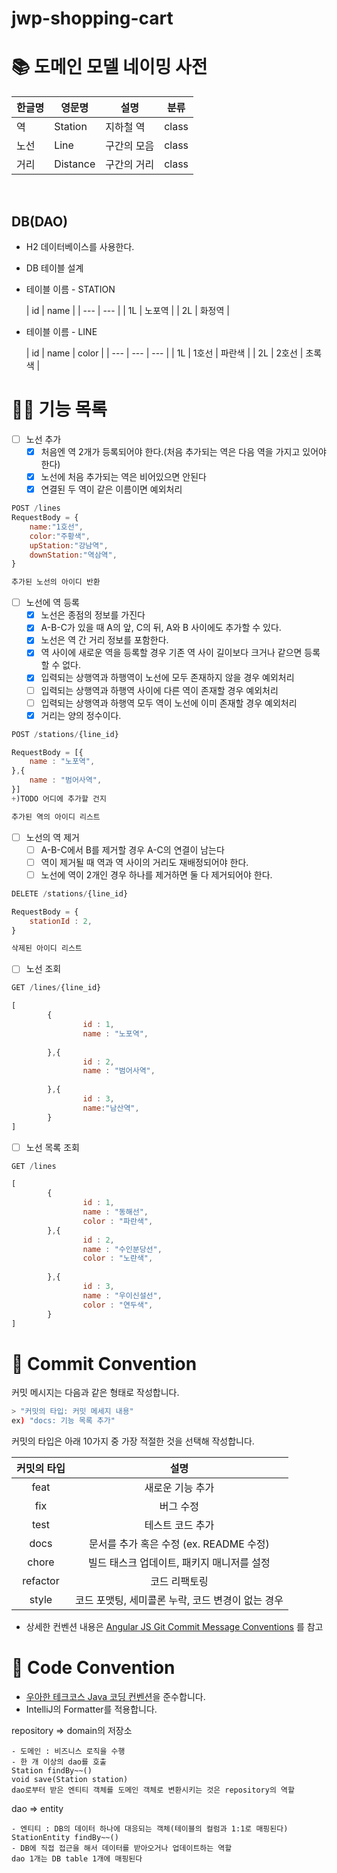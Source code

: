 # jwp-shopping-cart

# 📚 도메인 모델 네이밍 사전

| 한글명 | 영문명      | 설명     | 분류    |
|-----|----------|--------|-------|
| 역   | Station  | 지하철 역  | class |
| 노선  | Line     | 구간의 모음 | class |
| 거리  | Distance | 구간의 거리 | class |

<br>

## DB(DAO)

- H2 데이터베이스를 사용한다.
- DB 테이블 설계
- 테이블 이름 - STATION

  | id | name |
        | --- | --- |
  | 1L | 노포역 |
  | 2L | 화정역 |

- 테이블 이름 - LINE

  | id | name | color |
        | --- | --- | --- |
  | 1L | 1호선 | 파란색 |
  | 2L | 2호선 | 초록색 |

# 👨‍🍳 기능 목록

- [ ]  노선 추가
    - [x] 처음엔 역 2개가 등록되어야 한다.(처음 추가되는 역은 다음 역을 가지고 있어야 한다)
    - [x] 노선에 처음 추가되는 역은 비어있으면 안된다
    - [x] 연결된 두 역이 같은 이름이면 예외처리

  ```jsx
  POST /lines
  RequestBody = {
      name:"1호선",
      color:"주황색",
      upStation:"강남역",
      downStation:"역삼역",
  }
  ```

  ```jsx
  추가된 노선의 아이디 반환
  ```

- [ ]  노선에 역 등록
    - [x] 노선은 종점의 정보를 가진다
    - [x]  A-B-C가 있을 때 A의 앞, C의 뒤, A와 B 사이에도 추가할 수 있다.
    - [x]  노선은 역 간 거리 정보를 포함한다.
    - [x]  역 사이에 새로운 역을 등록할 경우 기존 역 사이 길이보다 크거나 같으면 등록할 수 없다.
    - [x] 입력되는 상행역과 하행역이 노선에 모두 존재하지 않을 경우 예외처리
    - [ ] 입력되는 상행역과 하행역 사이에 다른 역이 존재할 경우 예외처리
    - [ ] 입력되는 상행역과 하행역 모두 역이 노선에 이미 존재할 경우 예외처리
    - [x]  거리는 양의 정수이다.

  ```jsx
  POST /stations/{line_id}
  
  RequestBody = [{
      name : "노포역",
  },{
      name : "범어사역",
  }]
  +)TODO 어디에 추가할 건지 
  ```

  ```jsx
  추가된 역의 아이디 리스트
  ```

- [ ]  노선의 역 제거
    - [ ]  A-B-C에서 B를 제거할 경우 A-C의 연결이 남는다
    - [ ]  역이 제거될 때 역과 역 사이의 거리도 재배정되어야 한다.
    - [ ]  노선에 역이 2개인 경우 하나를 제거하면 둘 다 제거되어야 한다.

  ```jsx
  DELETE /stations/{line_id}
  
  RequestBody = {
      stationId : 2,
  }
  ```

  ```jsx
  삭제된 아이디 리스트
  ```

- [ ]  노선 조회

  ```jsx
  GET /lines/{line_id}
  ```

  ```jsx
  [
          {
                  id : 1,
                  name : "노포역",
                  
          },{
                  id : 2,
                  name : "범어사역",
                  
          },{
                  id : 3,
                  name:"남산역",
          }
  ]
  ```

- [ ]  노선 목록 조회

  ```jsx
  GET /lines
  ```

  ```jsx
  [
          {
                  id : 1,
                  name : "동해선",
                  color : "파란색",
          },{
                  id : 2,
                  name : "수인분당선",
                  color : "노란색",
                  
          },{
                  id : 3,
                  name : "우이신설선",
                  color : "연두색",
          }
  ]
  ```

# 📌 Commit Convention

커밋 메시지는 다음과 같은 형태로 작성합니다.

```Bash
> "커밋의 타입: 커밋 메세지 내용"
ex) "docs: 기능 목록 추가"
``` 

커밋의 타입은 아래 10가지 중 가장 적절한 것을 선택해 작성합니다.

|  커밋의 타입  |              설명               |
|:--------:|:-----------------------------:|
|   feat   |           새로운 기능 추가           |
|   fix    |             버그 수정             |
|   test   |           테스트 코드 추가           |
|   docs   | 문서를 추가 혹은 수정 (ex. README 수정)  |
|  chore   |   빌드 태스크 업데이트, 패키지 매니저를 설정    |
| refactor |            코드 리팩토링            |
|  style   | 코드 포맷팅, 세미콜론 누락, 코드 변경이 없는 경우 |

- 상세한 컨벤션
  내용은 [Angular JS Git Commit Message Conventions](https://gist.github.com/stephenparish/9941e89d80e2bc58a153)
  를 참고

# 📌 Code Convention

- [우아한 테크코스 Java 코딩 컨벤션](https://github.com/woowacourse/woowacourse-docs/tree/main/styleguide/java)을
  준수합니다.
- IntelliJ의 Formatter를 적용합니다.

repository => domain의 저장소

    - 도메인 : 비즈니스 로직을 수행
    - 한 개 이상의 dao를 호출
    Station findBy~~()
    void save(Station station)
    dao로부터 받은 엔티티 객체를 도메인 객체로 변환시키는 것은 repository의 역할

dao => entity

    - 엔티티 : DB의 데이터 하나에 대응되는 객체(테이블의 컬럼과 1:1로 매핑된다)
    StationEntity findBy~~()
    - DB에 직접 접근을 해서 데이터를 받아오거나 업데이트하는 역할
    dao 1개는 DB table 1개에 매핑된다





